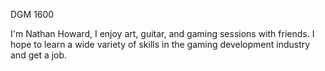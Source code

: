 DGM 1600


I'm Nathan Howard, I enjoy art, guitar, and gaming sessions with friends. I hope to learn a wide variety of skills in the gaming development industry and get a job. 
